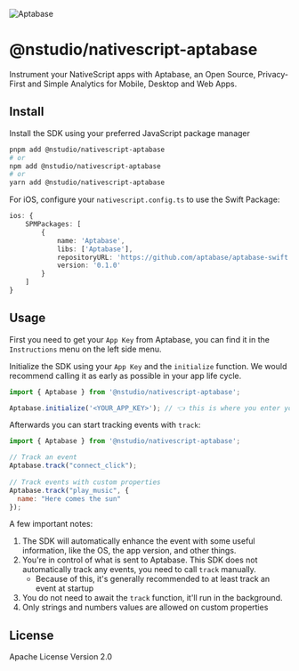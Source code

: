 ![Aptabase](https://aptabase.com/og.png)

# @nstudio/nativescript-aptabase

Instrument your NativeScript apps with Aptabase, an Open Source, Privacy-First and Simple Analytics for Mobile, Desktop and Web Apps.

## Install

Install the SDK using your preferred JavaScript package manager

```bash
pnpm add @nstudio/nativescript-aptabase
# or
npm add @nstudio/nativescript-aptabase
# or
yarn add @nstudio/nativescript-aptabase
```

For iOS, configure your `nativescript.config.ts` to use the Swift Package:

```ts
ios: {
    SPMPackages: [
        {
            name: 'Aptabase',
            libs: ['Aptabase'],
            repositoryURL: 'https://github.com/aptabase/aptabase-swift.git',
            version: '0.1.0'
        }
    ]
}
```

## Usage

First you need to get your `App Key` from Aptabase, you can find it in the `Instructions` menu on the left side menu.

Initialize the SDK using your `App Key` and the `initialize` function. We would recommend calling it as early as possible in your app life cycle. 


```ts
import { Aptabase } from '@nstudio/nativescript-aptabase';

Aptabase.initialize('<YOUR_APP_KEY>'); // 👈 this is where you enter your App Key
```

Afterwards you can start tracking events with `track`:

```js
import { Aptabase } from '@nstudio/nativescript-aptabase';

// Track an event
Aptabase.track("connect_click");
 
// Track events with custom properties
Aptabase.track("play_music", {
  name: "Here comes the sun"
});
```

A few important notes:

1. The SDK will automatically enhance the event with some useful information, like the OS, the app version, and other things.
2. You're in control of what is sent to Aptabase. This SDK does not automatically track any events, you need to call `track` manually.
   - Because of this, it's generally recommended to at least track an event at startup
3. You do not need to await the `track` function, it'll run in the background.
4. Only strings and numbers values are allowed on custom properties

## License

Apache License Version 2.0

